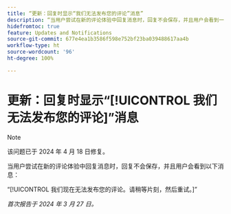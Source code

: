 ```yaml
---
title: “更新：回复时显示“我们无法发布您的评论”消息”
description: “当用户尝试在新的评论体验中回复消息时，回复不会保存，并且用户会看到一条消息。”
hidefromtoc: true
feature: Updates and Notifications
source-git-commit: 677e4ea1b3586f598e752bf23ba039488617aa4b
workflow-type: ht
source-wordcount: '96'
ht-degree: 100%

---
```



# 更新：回复时显示“[!UICONTROL 我们无法发布您的评论]”消息

>[!NOTE]
>
>该问题已于 2024 年 4 月 18 日修复。

当用户尝试在新的评论体验中回复消息时，回复不会保存，并且用户会看到以下消息：

“[!UICONTROL 我们现在无法发布您的评论。请稍等片刻，然后重试。]”

_首次报告于 2024 年 3 月 27 日。_

